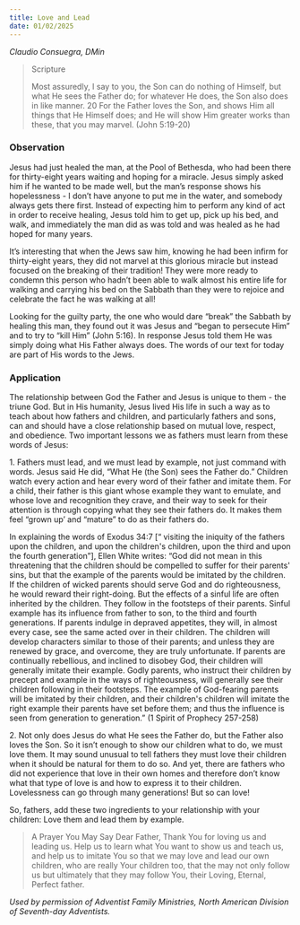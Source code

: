 ```yaml
---
title: Love and Lead
date: 01/02/2025
---
```


_Claudio Consuegra, DMin_

> <p>Scripture</p>
> Most assuredly, I say to you, the Son can do nothing of Himself, but what He sees the Father do; for whatever He does, the Son also does in like manner. 20 For the Father loves the Son, and shows Him all things that He Himself does; and He will show Him greater works than these, that you may marvel. (John 5:19-20)

### Observation

Jesus had just healed the man, at the Pool of Bethesda, who had been there for thirty-eight years waiting and hoping for a miracle. Jesus simply asked him if he wanted to be made well, but the man’s response shows his hopelessness - I don’t have anyone to put me in the water, and somebody always gets there first. Instead of expecting him to perform any kind of act in order to receive healing, Jesus told him to get up, pick up his bed, and walk, and immediately the man did as was told and was healed as he had hoped for many years.

It’s interesting that when the Jews saw him, knowing he had been infirm for thirty-eight years, they did not marvel at this glorious miracle but instead focused on the breaking of their tradition! They were more ready to condemn this person who hadn’t been able to walk almost his entire life for walking and carrying his bed on the Sabbath than they were to rejoice and celebrate the fact he was walking at all!

Looking for the guilty party, the one who would dare “break” the Sabbath by healing this man, they found out it was Jesus and “began to persecute Him” and to try to “kill Him” (John 5:16). In response Jesus told them He was simply doing what His Father always does. The words of our text for today are part of His words to the Jews.

### Application

The relationship between God the Father and Jesus is unique to them - the triune God. But in His humanity, Jesus lived His life in such a way as to teach about how fathers and children, and particularly fathers and sons, can and should have a close relationship based on mutual love, respect, and obedience. Two important lessons we as fathers must learn from these words of Jesus:

1\. Fathers must lead, and we must lead by example, not just command with words. Jesus said He did, “What He (the Son) sees the Father do.” Children watch every action and hear every word of their father and imitate them. For a child, their father is this giant whose example they want to emulate, and whose love and recognition they crave, and their way to seek for their attention is through copying what they see their fathers do. It makes them feel “grown up’ and “mature” to do as their fathers do.

In explaining the words of Exodus 34:7 [“ visiting the iniquity of the fathers upon the children, and upon the children's children, upon the third and upon the fourth generation”], Ellen White writes: “God did not mean in this threatening that the children should be compelled to suffer for their parents' sins, but that the example of the parents would be imitated by the children. If the children of wicked parents should serve God and do righteousness, he would reward their right-doing. But the effects of a sinful life are often inherited by the children. They follow in the footsteps of their parents. Sinful example has its influence from father to son, to the third and fourth generations. If parents indulge in depraved appetites, they will, in almost every case, see the same acted over in their children. The children will develop characters similar to those of their parents; and unless they are renewed by grace, and overcome, they are truly unfortunate. If parents are continually rebellious, and inclined to disobey God, their children will generally imitate their example. Godly parents, who instruct their children by precept and example in the ways of righteousness, will generally see their children following in their footsteps. The example of God-fearing parents will be imitated by their children, and their children's children will imitate the right example their parents have set before them; and thus the influence is seen from generation to generation.” (1 Spirit of Prophecy 257-258)

2\. Not only does Jesus do what He sees the Father do, but the Father also loves the Son. So it isn’t enough to show our children what to do, we must love them. It may sound unusual to tell fathers they must love their children when it should be natural for them to do so. And yet, there are fathers who did not experience that love in their own homes and therefore don’t know what that type of love is and how to express it to their children. Lovelessness can go through many generations! But so can love!

So, fathers, add these two ingredients to your relationship with your children: Love them and lead them by example.

> <callout>A Prayer You May Say</callout>
> Dear Father, Thank You for loving us and leading us. Help us to learn what You want to show us and teach us, and help us to imitate You so that we may love and lead our own children, who are really Your children too, that the may not only follow us but ultimately that they may follow You, their Loving, Eternal, Perfect father.

_Used by permission of Adventist Family Ministries, North American Division of Seventh-day Adventists._